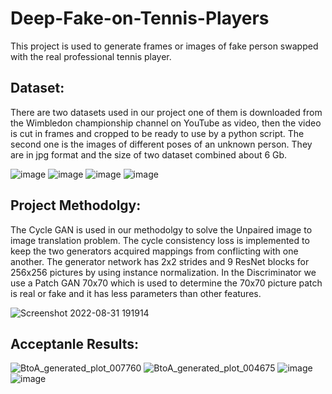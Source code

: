 # Deep-Fake-on-Tennis-Players
This project is used to generate frames or images of fake person swapped with the real professional tennis player. 

## Dataset:
There are two datasets used in our project one of them is downloaded from the Wimbledon championship channel on YouTube as video, then the video is cut in frames and cropped to be ready to use by a python script. The second one is the images of different poses of an unknown person. They are in jpg format and the size of two dataset combined about 6 Gb.

 ![image](https://user-images.githubusercontent.com/73744812/187739123-7a85e423-b28a-420e-a9d8-1ceb1e77cc1b.png)
  ![image](https://user-images.githubusercontent.com/73744812/187739130-d462752f-407f-4ee1-b996-6268936e0231.png)
  ![image](https://user-images.githubusercontent.com/73744812/187739729-127b5e0a-d45d-426d-8d3d-f413ffb623b9.png)
  ![image](https://user-images.githubusercontent.com/73744812/187739753-462841ae-8b76-4b6c-8fb6-711df26a08f8.png)




## Project Methodolgy:
The Cycle GAN is used in our methodolgy to solve the Unpaired image to image translation problem. The cycle consistency loss is implemented to keep the two generators acquired mappings from conflicting with one another. The generator network has 2x2 strides and 9 ResNet blocks for 256x256 pictures by using instance normalization. In the Discriminator we use a Patch GAN 70x70 which is used to determine the 70x70 picture patch is real or fake and it has less parameters than other features.

![Screenshot 2022-08-31 191914](https://user-images.githubusercontent.com/73744812/187740282-b5d4f94b-4b74-41aa-a03a-78f8450238c2.jpg)

## Acceptanle Results:
![BtoA_generated_plot_007760](https://user-images.githubusercontent.com/73744812/187742299-7d2448c3-176e-4af9-95ff-92e8ace94185.png)
![BtoA_generated_plot_004675](https://user-images.githubusercontent.com/73744812/187742314-06a5e937-5b6c-4be2-9661-cf9b59ffeef8.png)
![image](https://user-images.githubusercontent.com/73744812/187742454-8b5b1071-12fe-49db-8f14-848b8a8ee0e7.png)
![image](https://user-images.githubusercontent.com/73744812/187742537-77d820d9-91dc-42a6-affe-47bb4b4796fb.png)



